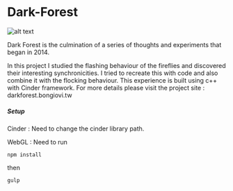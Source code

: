 # Dark-Forest
![alt text](http://darkforest.bongiovi.tw/darkForestCover.jpg)

Dark Forest is the culmination of a series of thoughts and experiments that began in 2014.

In this project I studied the flashing behaviour of the fireflies and discovered their interesting synchronicities. I tried to recreate this with code and also combine it with the flocking behaviour. This experience is built using c++ with Cinder framework.
For more details please visit the project site : 
darkforest.bongiovi.tw


##### Setup
Cinder : Need to change the cinder library path.

WebGL : Need to run 
```
npm install
```
then
```
gulp
```
